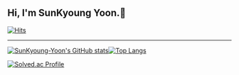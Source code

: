 ## Hi, I'm SunKyoung Yoon.👋

<!--
**Sunkyoung-Yoon/SunKyoung-Yoon** is a ✨ _special_ ✨ repository because its `README.md` (this file) appears on your GitHub profile.

Here are some ideas to get you started:

- 🔭 I’m currently working on ...
- 🌱 I’m currently learning ...
- 👯 I’m looking to collaborate on ...
- 🤔 I’m looking for help with ...
- 💬 Ask me about ...
- 📫 How to reach me: ...
- 😄 Pronouns: ...
- ⚡ Fun fact: ...
-->
<!--타이틀
![header](https://capsule-render.vercel.app/api?type=waving&&color=auto&height=300&section=header&text=Welcome&fontSize=90&animation=fadeIn&fontAlignY=38&desc=Sunkyoung-Yoon's%20GitHub&descAlignY=51&descAlign=62)-->
<!--방문자수-->
[![Hits](https://hits.seeyoufarm.com/api/count/incr/badge.svg?url=https%3A%2F%2Fgithub.com%2FSunkyoung-Yoon%2Fhit-counter&count_bg=%23198DBC&title_bg=%236AB3EB&icon=&icon_color=%23E7E7E7&title=hits&edge_flat=false)](https://hits.seeyoufarm.com)

<!--### Tech Stack-->
<!--스킬
<p>
<img src="https://img.shields.io/badge/JAVA-007396?style=for-the-badge&logo=java&logoColor=white">
<img src="https://img.shields.io/badge/SpringBoot-6DB33F?style=for-the-badge&logo=SpringBoot&logoColor=white">
<img src="https://img.shields.io/badge/SpringSecurity-6DB33F?style=for-the-badge&logo=SpringSecurity&logoColor=white">
<img src="https://img.shields.io/badge/MySQL-4479A1?style=for-the-badge&logo=MySQL&logoColor=white">
<img src="https://img.shields.io/badge/MySQL-4479A1?style=for-the-badge&logo=MySQL&logoColor=white">
</p>
-->

****

<div>
<!--깃허브 통계(사용언어)-->
  
[![SunKyoung-Yoon's GitHub stats](https://github-readme-stats.vercel.app/api?username=SunKyoung-Yoon&show_icons=true&theme=dracula)](https://github.com/SunKyoung-Yoon/github-readme-stats)[![Top Langs](https://github-readme-stats.vercel.app/api/top-langs/?username=SunKyoung-Yoon&layout=compact)](https://github.com/SunKyoung-Yoon/github-readme-stats)
</div>

<div>
  
<!--백준 티어-->
[![Solved.ac Profile](http://mazassumnida.wtf/api/v2/generate_badge?boj=jukha076)](https://solved.ac/jukha076/)
</div>  
  
<!--사용언어 통계-->
<!--
[![Top Langs](https://github-readme-stats.vercel.app/api/top-langs/?username=SunKyoung-Yoon)](https://github.com/SunKyoung-Yoon/github-readme-stats)
-->
